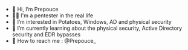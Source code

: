 - 👋 Hi, I’m Prepouce 
- 🥷🏻 I'm a pentester in the real life 
- 🥔 I’m interested in Potatoes, Windows, AD and physical security
- 🌱 I’m currently learning about the physical security, Active Directory security and EDR bypasses
- 🍠 How to reach me : @Prepouce_


